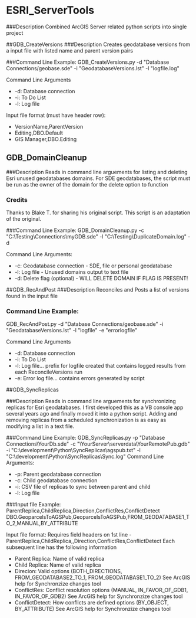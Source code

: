 # ESRI_ServerTools

###Description
Combined ArcGIS Server related python scripts into single project

##GDB_CreateVersions
###Description
Creates geodatabase versions from a input file with listed name and parent version pairs

###Command Line Example: 
GDB_CreateVersions.py -d "Database Connections/geobase.sde" -i "GeodatabaseVersions.lst" -l "logfile.log"

Command Line Arguments
* -d: Database connection
* -i: To Do List
* -l: Log file

Input file format (must have header row):
* VersionName,ParentVersion
* Editing,DBO.Default
* GIS Manager,DBO.Editing

## GDB_DomainCleanup

###Description
Reads in command line arguements for listing and deleting Esri unused geodatabases domains.  For SDE geodatabases, the script must be run as the owner of the domain for the delete option to function
 
### Credits
Thanks to Blake T. for sharing his original script.  This script is an adaptation of the original.   
 
###Command Line Example: 
 GDB_DomainCleanup.py -c "C:\Testing\Connections\myGDB.sde" -l "C:\Testing\DuplicateDomain.log" -d
 
 Command Line Arguments:
 * -c: Geodatabase connection - SDE, file or personal geodatabase
 * -l: Log file - Unused domains output to text file
 * -d: Delete flag (optional) - WILL DELETE DOMAIN IF FLAG IS PRESENT!


##GDB_RecAndPost
###Description
Reconciles and Posts a list of versions found in the input file

### Command Line Example: 
GDB_RecAndPost.py -d "Database Connections/geobase.sde" -i "GeodatabaseVersions.lst" -l "logfile" -e "errorlogfile"

Command Line Arguments
* -d: Database connection
* -i: To Do List
* -l: Log file... prefix for logfile created that contains logged results from each ReconcileVersions run
* -e: Error log file... contains errors generated by script

##GDB_SyncReplicas

###Description
Reads in command line arguements for synchronizing replicas for Esri geodatabases.  I first developed this as a VB console app several years ago and finally moved it into a python script.  Adding and removing replicas from a scheduled synchronization is as easy as modifying a list in a text file.

###Command Line Example: 
GDB_SyncReplicas.py -p "Database Connections\\YourDb.sde"  -c "\\YourServer\\serverdata\\YourRemotePub.gdb" -i "C:\development\Python\SyncReplicas\agspub.txt" -l "C:\development\Python\SyncReplicas\Sync.log"
Command Line Arguments:
* -p: Parent geodatabase connection
* -c: Child geodatabase connection
* -i: CSV file of replicas to sync between parent and child
* -l: Log file

###Input file Example:
ParentReplica,ChildReplica,Direction,ConflictRes,ConflictDetect
DBO.GeoparcelsToAGSPub,GeoparcelsToAGSPub,FROM_GEODATABASE1_TO_2,MANUAL,BY_ATTRIBUTE

Input file format:
Requires field headers on 1st line -  ParentReplica,ChildReplica,,Direction,ConflictRes,ConflictDetect
Each subsequent line has the following information

* Parent Replica: Name of valid replica
*  Child Replica: Name of valid replica
*  Direcion: Valid options (BOTH_DIRECTIONS, FROM_GEODATABASE2_TO_1, FROM_GEODATABASE1_TO_2)  See ArcGIS help for Synchronzize changes tool
*  ConflictRes: Conflict resolution options (MANUAL, IN_FAVOR_OF_GDB1, IN_FAVOR_OF_GDB2)   See ArcGIS help for Synchronzize changes tool
*  ConflictDetect: How conflicts are defined options (BY_OBJECT, BY_ATTRIBUTE) See ArcGIS help for Synchronzize changes tool


